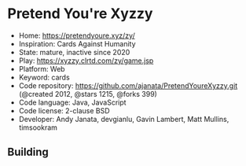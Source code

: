 # Pretend You're Xyzzy

- Home: https://pretendyoure.xyz/zy/
- Inspiration: Cards Against Humanity
- State: mature, inactive since 2020
- Play: https://xyzzy.clrtd.com/zy/game.jsp
- Platform: Web
- Keyword: cards
- Code repository: https://github.com/ajanata/PretendYoureXyzzy.git (@created 2012, @stars 1215, @forks 399)
- Code language: Java, JavaScript
- Code license: 2-clause BSD
- Developer: Andy Janata, devgianlu, Gavin Lambert, Matt Mullins, timsookram

## Building
